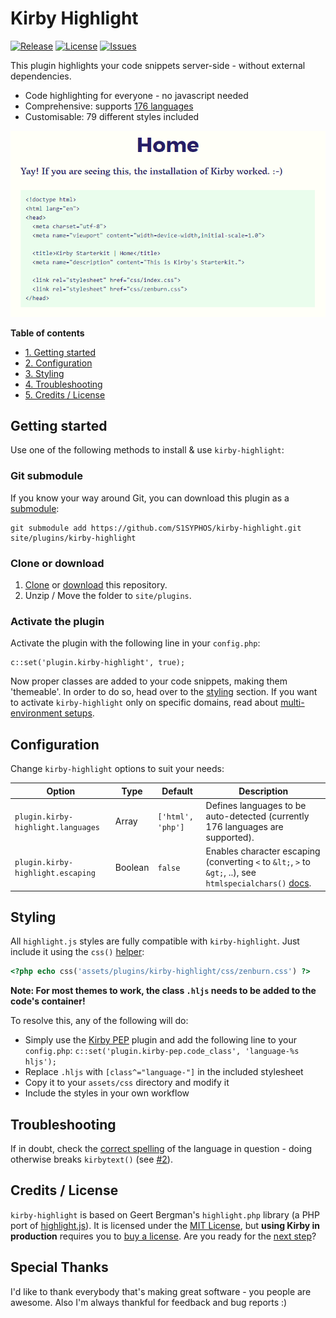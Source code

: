 # Kirby Highlight
[![Release](https://img.shields.io/github/release/S1SYPHOS/kirby-highlight.svg)](https://github.com/S1SYPHOS/kirby-highlight/releases) [![License](https://img.shields.io/github/license/S1SYPHOS/kirby-highlight.svg)](https://github.com/S1SYPHOS/kirby-highlight/blob/master/LICENSE) [![Issues](https://img.shields.io/github/issues/S1SYPHOS/kirby-highlight.svg)](https://github.com/S1SYPHOS/kirby-highlight/issues)

This plugin highlights your code snippets server-side - without external dependencies.

- Code highlighting for everyone - no javascript needed
- Comprehensive: supports [176 languages](https://github.com/S1SYPHOS/kirby-highlight/tree/master/vendor/scrivo/highlight.php/Highlight/languages)
- Customisable: 79 different styles included

![screenshot of the kirby-highlight plugin](screenshot.gif)

**Table of contents**
- [1. Getting started](#getting-started)
- [2. Configuration](#configuration)
- [3. Styling](#styling)
- [4. Troubleshooting](#troubleshooting)
- [5. Credits / License](#credits--license)

## Getting started
Use one of the following methods to install & use `kirby-highlight`:

### Git submodule

If you know your way around Git, you can download this plugin as a [submodule](https://github.com/blog/2104-working-with-submodules):

```text
git submodule add https://github.com/S1SYPHOS/kirby-highlight.git site/plugins/kirby-highlight
```

### Clone or download

1. [Clone](https://github.com/S1SYPHOS/kirby-highlight.git) or [download](https://github.com/S1SYPHOS/kirby-highlight/archive/master.zip)  this repository.
2. Unzip / Move the folder to `site/plugins`.

### Activate the plugin
Activate the plugin with the following line in your `config.php`:

```text
c::set('plugin.kirby-highlight', true);
``` 

Now proper classes are added to your code snippets, making  them 'themeable'. In order to do so, head over to the [styling](#styling) section. If you want to activate `kirby-highlight` only on specific domains, read about [multi-environment setups](https://getkirby.com/docs/developer-guide/configuration/options).

## Configuration
Change `kirby-highlight` options to suit your needs:

| Option | Type | Default | Description |
| --- | --- | --- | --- |
| `plugin.kirby-highlight.languages` | Array | `['html', 'php']` | Defines languages to be auto-detected (currently 176 languages are supported). |
| `plugin.kirby-highlight.escaping` | Boolean | `false` | Enables character escaping (converting `<` to `&lt;`, `>` to `&gt;`, ..), see `htmlspecialchars()` [docs](http://php.net/manual/en/function.htmlspecialchars.php). |

## Styling
All `highlight.js` styles are fully compatible with `kirby-highlight`. Just include it using the `css()` [helper](https://getkirby.com/docs/cheatsheet/helpers/css):

```php
<?php echo css('assets/plugins/kirby-highlight/css/zenburn.css') ?>
```

**Note: For most themes to work, the class `.hljs` needs to be added to the code's container!**

To resolve this, any of the following will do:
- Simply use the [Kirby PEP](https://github.com/S1SYPHOS/kirby-pep) plugin and add the following line to your `config.php`: `c::set('plugin.kirby-pep.code_class', 'language-%s hljs');`
- Replace `.hljs` with `[class^="language-"]` in the included stylesheet
- Copy it to your `assets/css` directory and modify it
- Include the styles in your own workflow

## Troubleshooting
If in doubt, check the [correct spelling](https://github.com/S1SYPHOS/kirby-highlight/tree/master/vendor/scrivo/highlight.php/Highlight/languages) of the language in question - doing otherwise breaks `kirbytext()` (see [#2](https://github.com/S1SYPHOS/kirby-highlight/issues/2)).

## Credits / License
`kirby-highlight` is based on Geert Bergman's `highlight.php` library (a PHP port of [highlight.js](https://highlightjs.org)). It is licensed under the [MIT License](LICENSE), but **using Kirby in production** requires you to [buy a license](https://getkirby.com/buy). Are you ready for the [next step](https://getkirby.com/next)?

## Special Thanks
I'd like to thank everybody that's making great software - you people are awesome. Also I'm always thankful for feedback and bug reports :)
